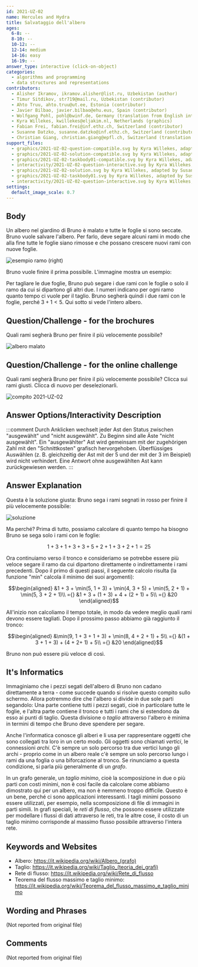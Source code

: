 ```yaml
---
id: 2021-UZ-02
name: Hercules and Hydra
title: Salvataggio dell'albero
ages:
  6-8: --
  8-10: --
  10-12: --
  12-14: medium
  14-16: easy
  16-19: --
answer_type: interactive (click-on-object)
categories:
  - algorithms and programming
  - data structures and representations
contributors:
  - Alisher Ikramov, ikramov.alisher@list.ru, Uzbekistan (author)
  - Timur Sitdikov, str719@mail.ru, Uzbekistan (contributor)
  - Ahto Truu, ahto.truu@ut.ee, Estonia (contributor)
  - Javier Bilbao, javier.bilbao@ehu.eus, Spain (contributor)
  - Wolfgang Pohl, pohl@bwinf.de, Germany (translation from English into German)
  - Kyra Willekes, kwillekes@eljakim.nl, Netherlands (graphics)
  - Fabian Frei, fabian.frei@inf.ethz.ch, Switzerland (contributor)
  - Susanne Datzko, susanne.datzko@inf.ethz.ch, Switzerland (contributor, graphics)
  - Christian Giang, christian.giang@epfl.ch, Switzerland (translation from German into Italian)    
support_files:
  - graphics/2021-UZ-02-question-compatible.svg by Kyra Willekes, adapted by Susanne Datzko
  - graphics/2021-UZ-02-solution-compatible.svg by Kyra Willekes, adapted by Susanne Datzko
  - graphics/2021-UZ-02-taskbody01-compatible.svg by Kyra Willekes, adapted by Susanne Datzko
  - interactivity/2021-UZ-02-question-interactive.svg by Kyra Willekes, adapted by Susanne Datzko
  - graphics/2021-UZ-02-solution.svg by Kyra Willekes, adapted by Susanne Datzko
  - graphics/2021-UZ-02-taskbody01.svg by Kyra Willekes, adapted by Susanne Datzko
  - interactivity/2021-UZ-02-question-interactive.svg by Kyra Willekes, adapted by Susanne Datzko
settings:
  default_image_scale: 0.7
---
```



## Body

Un albero nel giardino di Bruno è malato e tutte le foglie si sono seccate. Bruno vuole salvare l'albero. Per farlo, deve segare alcuni rami in modo che alla fine tutte le foglie siano rimosse e che possano crescere nuovi rami con nuove foglie.

![](graphics/2021-UZ-02-taskbody01-compatible.svg "esempio ramo (right)")

Bruno vuole finire il prima possibile. L'immagine mostra un esempio:

Per tagliare le due foglie, Bruno può segare i due rami con le foglie o solo il ramo da cui si dipartono gli altri due.
I numeri indicano per ogni ramo quanto tempo ci vuole per il taglio. Bruno segherà quindi i due rami con le foglie, perché $3 + 1 < 5$.
Qui sotto si vede l'intero albero.

## Question/Challenge - for the brochures

Quali rami segherà Bruno per finire il più velocemente possibile?

![](graphics/2021-UZ-02-question-compatible.svg "albero malato")


## Question/Challenge - for the online challenge

Quali rami segherà Bruno per finire il più velocemente possibile? Clicca sui rami giusti. Clicca di nuovo per deselezionarli.

![](interactivity/2021-UZ-02-question-interactive.svg "compito 2021-UZ-02")


## Answer Options/Interactivity Description

<!-- empty -->

:::comment
Durch Anklicken wechselt jeder Ast den Status zwischen "ausgewählt" und "nicht ausgewählt". Zu Beginn sind alle Äste "nicht ausgewählt". Ein "ausgewählter" Ast wird gemeinsam mit der zugehörigen Zahl mit den "Schnittkosten" grafisch hervorgehoben. Überflüssiges Auswählen (z. B. gleichzeitig der Ast mit der 5 und der mit der 3 im Beispiel) wird nicht verhindert. Eine Antwort ohne ausgewählten Ast kann zurückgewiesen werden.
:::

## Answer Explanation

Questa è la soluzione giusta: 
Bruno sega i rami segnati in rosso per finire il più velocemente possibile:

![](graphics/2021-UZ-02-solution-compatible.svg "soluzione")

Ma perché? Prima di tutto, possiamo calcolare di quanto tempo ha bisogno Bruno se sega solo i rami con le foglie:

$$1 + 3 + 1 + 3 + 3 + 5 + 2 + 1 + 3 + 2 + 1 = 25$$

Ora continuiamo verso il tronco e consideriamo se potrebbe essere più veloce segare il ramo da cui dipartono direttamente o indirettamente i rami precedenti.
Dopo il primo di questi passi, il seguente calcolo risulta (la funzione "min" calcola il minimo dei suoi argomenti):

$$\begin{aligned}
    &1 + 3 + \min(5, 1 + 3) + \min(4, 3 + 5) + \min(5, 2 + 1) + \min(5, 3 + 2 + 1)\\
={} &1 + 3 + (1 + 3) + 4 + (2 + 1) + 5\\
={} &20
\end{aligned}$$

All'inizio non calcoliamo il tempo totale, in modo da vedere meglio quali rami devono essere tagliati. Dopo il prossimo passo abbiamo già raggiunto il tronco: 

$$\begin{aligned}
    &\min(9, 1 + 3 + 1 + 3) + \min(8, 4 + 2 + 1) + 5\\
={} &(1 + 3 + 1 + 3) + (4 + 2+ 1) + 5\\
={} &20
\end{aligned}$$

Bruno non può essere più veloce di così. 

## It's Informatics

Immaginiamo che i pezzi segati dell'albero di Bruno non cadano direttamente a terra - come succede quando si risolve questo compito sullo schermo. Allora potremmo dire che l'albero si divide in due sole parti segandolo: Una parte contiene tutti i pezzi segati, cioè in particolare tutte le foglie, e l'altra parte contiene il tronco e tutti i rami che si estendono da esso ai punti di taglio. Questa divisione o _taglio_ attraverso l'albero è minima in termini di tempo che Bruno deve spendere per segare.

Anche l'informatica conosce gli alberi e li usa per rappresentare oggetti che sono collegati tra loro in un certo modo. Gli oggetti sono chiamati _vertici_, le connessioni _archi_. C'è sempre un solo percorso tra due vertici lungo gli archi - proprio come in un albero reale c'è sempre un solo percorso lungo i rami da una foglia o una biforcazione al tronco. Se rinunciamo a questa condizione, si parla più generalmente di un _grafo_.

In un grafo generale, un _taglio minimo_, cioè la scomposizione in due o più parti con costi minimi, non è così facile da calcolare come abbiamo dimostrato qui per un albero, ma non è nemmeno troppo difficile. Questo è un bene, perché ci sono applicazioni interessanti. I tagli minimi possono essere utilizzati, per esempio, nella scomposizione di file di immagini in parti simili. In grafi speciali, le _reti di flusso_, che possono essere utilizzate per modellare i flussi di dati attraverso le reti, tra le altre cose, il costo di un taglio minimo corrisponde al massimo flusso possibile attraverso l'intera rete.


## Keywords and Websites

 - Albero: https://it.wikipedia.org/wiki/Albero_(grafo)
 - Taglio: https://it.wikipedia.org/wiki/Taglio_(teoria_dei_grafi)
 - Rete di flusso: https://it.wikipedia.org/wiki/Rete_di_flusso
 - Teorema del flusso massimo e taglio minimo: https://it.wikipedia.org/wiki/Teorema_del_flusso_massimo_e_taglio_minimo


## Wording and Phrases

(Not reported from original file)


## Comments

(Not reported from original file)
